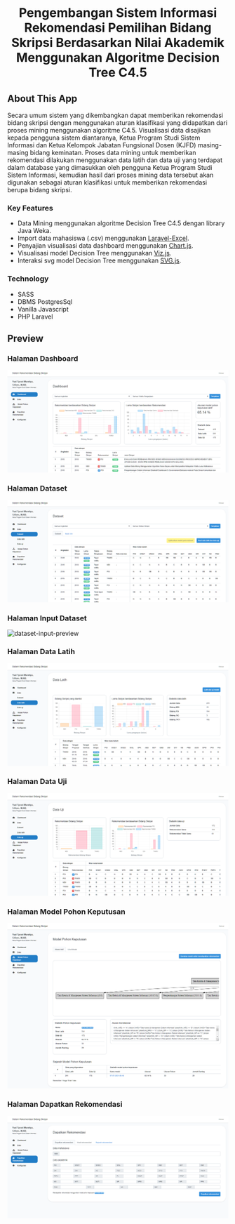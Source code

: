 <h1 align="center">Pengembangan Sistem Informasi Rekomendasi Pemilihan Bidang Skripsi Berdasarkan Nilai Akademik Menggunakan Algoritme Decision Tree C4.5</h1>

## About This App

Secara umum sistem yang dikembangkan dapat memberikan rekomendasi bidang skripsi dengan menggunakan aturan klasifikasi yang didapatkan dari proses mining menggunakan algoritme C4.5. Visualisasi data disajikan kepada pengguna sistem diantaranya, Ketua Program Studi Sistem Informasi dan Ketua Kelompok Jabatan Fungsional  Dosen (KJFD) masing-masing bidang keminatan. Proses data mining untuk memberikan rekomendasi dilakukan menggunakan data latih dan data uji yang terdapat dalam database yang dimasukkan oleh pengguna Ketua Program Studi Sistem Informasi, kemudian hasil dari proses mining data tersebut akan digunakan sebagai aturan klasifikasi untuk memberikan rekomendasi berupa bidang skripsi.

### Key Features
- Data Mining menggunakan algoritme Decision Tree C4.5 dengan library Java Weka.
- Import data mahasiswa (.csv) menggunakan [Laravel-Excel](https://github.com/Maatwebsite/Laravel-Excel).
- Penyajian visualisasi data dashboard menggunakan [Chart.js](https://github.com/chartjs/Chart.js).
- Visualisasi model Decision Tree menggunakan [Viz.js](https://github.com/mdaines/viz.js).
- Interaksi svg model Decision Tree menggunakan [SVG.js](https://github.com/svgdotjs).

### Technology
- SASS
- DBMS PostgresSql
- Vanilla Javascript
- PHP Laravel

## Preview
### Halaman Dashboard
![dashboard-preview](https://github.com/wahbifadhillah/rekomendasi-skripsi/blob/master/github/dashboard.png?raw=true)
### Halaman Dataset
![dataset-preview](https://github.com/wahbifadhillah/rekomendasi-skripsi/blob/master/github/dataset.png?raw=true)
### Halaman Input Dataset
![dataset-input-preview](https://github.com/wahbifadhillah/rekomendasi-skripsi/blob/master/github/dataset-input.png.png?raw=true)
### Halaman Data Latih
![train-data-preview](https://github.com/wahbifadhillah/rekomendasi-skripsi/blob/master/github/data%20latih.png?raw=true)
### Halaman Data Uji
![testi-data-preview](https://github.com/wahbifadhillah/rekomendasi-skripsi/blob/master/github/data%20uji.png?raw=true)
### Halaman Model Pohon Keputusan
![decision-tree-model-preview](https://github.com/wahbifadhillah/rekomendasi-skripsi/blob/master/github/model%20pohon%20keputusan.png?raw=true)
### Halaman Dapatkan Rekomendasi
![get-recommendation-preview](https://github.com/wahbifadhillah/rekomendasi-skripsi/blob/master/github/dapatkan%20rekomendasi.png?raw=true)